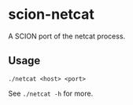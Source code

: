# scion-netcat
A SCION port of the netcat process.


## Usage
```./netcat <host> <port>```

See `./netcat -h` for more.

